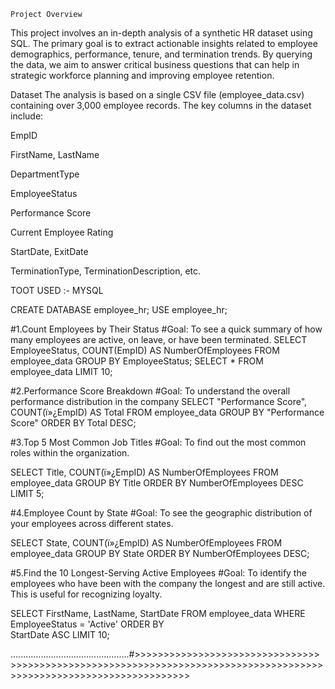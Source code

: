     Project Overview
This project involves an in-depth analysis of a synthetic HR dataset using SQL. 
The primary goal is to extract actionable insights related to employee demographics, performance, tenure, and termination trends. 
By querying the data, we aim to answer critical business questions that can help in strategic workforce planning and improving employee retention.

Dataset
The analysis is based on a single CSV file (employee_data.csv) containing over 3,000 employee records. The key columns in the dataset include:

EmpID

FirstName, LastName

DepartmentType

EmployeeStatus

Performance Score

Current Employee Rating

StartDate, ExitDate

TerminationType, TerminationDescription, etc.


TOOT USED :- MYSQL



CREATE DATABASE employee_hr;
USE employee_hr;

#1.Count Employees by Their Status
#Goal: To see a quick summary of how many employees are active, on leave, or have been terminated.
SELECT
    EmployeeStatus,
    COUNT(EmpID) AS NumberOfEmployees
FROM
    employee_data
GROUP BY
    EmployeeStatus;
SELECT * FROM employee_data LIMIT 10;

#2.Performance Score Breakdown
#Goal: To understand the overall performance distribution in the company
SELECT
    "Performance Score",
    COUNT(ï»¿EmpID) AS Total
FROM
    employee_data
GROUP BY
    "Performance Score"
ORDER BY
    Total DESC;

#3.Top 5 Most Common Job Titles
#Goal: To find out the most common roles within the organization.



SELECT
    Title,
    COUNT(ï»¿EmpID) AS NumberOfEmployees
FROM
    employee_data
GROUP BY
    Title
ORDER BY
    NumberOfEmployees DESC
LIMIT 5;

#4.Employee Count by State
#Goal: To see the geographic distribution of your employees across different states.

SELECT
    State,
    COUNT(ï»¿EmpID) AS NumberOfEmployees
FROM
    employee_data
GROUP BY
    State
ORDER BY
    NumberOfEmployees DESC;
    

#5.Find the 10 Longest-Serving Active Employees
#Goal: To identify the employees who have been with the company the longest and are still active. This is useful for recognizing loyalty.


SELECT
    FirstName,
    LastName,
    StartDate
FROM
    employee_data
WHERE
    EmployeeStatus = 'Active'
ORDER BY  
    StartDate ASC
LIMIT 10;

...............................................#>>>>>>>>>>>>>>>>>>>>>>>>>>>>>>>>>>>>>>>>>>>>>>>>>>>>>>>>>>>>>>>>>>>>>>>>>>>>>>>>>>>>>>>>>>>>>>>>>>>>>>>>>>>>>>>>>>>>>
